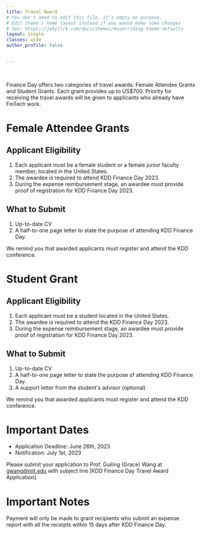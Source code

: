 ```yaml
---
title: Travel Award
# You don't need to edit this file, it's empty on purpose.
# Edit theme's home layout instead if you wanna make some changes
# See: https://jekyllrb.com/docs/themes/#overriding-theme-defaults
layout: single
classes: wide
author_profile: false


---
```

<br/>


Finance Day offers two categories of travel awards: Female Attendee Grants and Student Grants. Each grant provides up to US$700. Priority for receiving the travel awards will be given to applicants who already have FinTech work.


# Female Attendee Grants
## Applicant Eligibility
1. Each applicant must be a female student or a female junior faculty member, located in the United States.
2. The awardee is required to attend KDD Finance Day 2023.
3. During the expense reimbursement stage, an awardee must provide proof of registration for KDD Finance Day 2023.

## What to Submit
1. Up-to-date CV
2. A half-to-one page letter to state the purpose of attending KDD Finance Day. 

We remind you that awarded applicants must register and attend the KDD conference.


# Student Grant
## Applicant Eligibility
1. Each applicant must be a student located in the United States.
2. The awardee is required to attend the KDD Finance Day 2023.
3. During the expense reimbursement stage, an awardee must provide proof of registration for KDD Finance Day 2023.


## What to Submit
1. Up-to-date CV
2. A half-to-one page letter to state the purpose of attending KDD Finance Day. 
3. A support letter from the student's advisor (optional) 

We remind you that awarded applicants must register and attend the KDD conference.

# Important Dates
- Application Deadline: June 26th, 2023
- Notification: July 1st, 2023

Please submit your application to Prof. Guiling (Grace) Wang at gwang@njit.edu with subject line [KDD Finance Day Travel Award Application].


# Important Notes
Payment will only be made to grant recipients who submit an expense report with all the receipts within 15 days after KDD Finance Day. 

<!--

<!-- # Tutorials

{% include feature_row id="venue_row" %} -->

<!-- <h3 class="archive__subtitle">{{ site.data.ui-text[site.locale].recent_posts | default: "Recent Posts" }}</h3> -->

<!-- {% if paginator %}
  {% assign posts = paginator.posts %}
{% else %}
  {% assign posts = site.posts %}
{% endif %}

{% for post in posts %}
  {% include archive-single.html %}
{% endfor %}

{% include paginator.html %} -->
